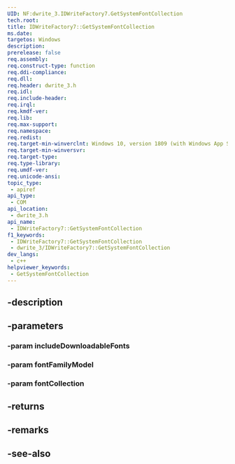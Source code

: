 ```yaml
---
UID: NF:dwrite_3.IDWriteFactory7.GetSystemFontCollection
tech.root: 
title: IDWriteFactory7::GetSystemFontCollection
ms.date: 
targetos: Windows
description: 
prerelease: false
req.assembly: 
req.construct-type: function
req.ddi-compliance: 
req.dll: 
req.header: dwrite_3.h
req.idl: 
req.include-header: 
req.irql: 
req.kmdf-ver: 
req.lib: 
req.max-support: 
req.namespace: 
req.redist: 
req.target-min-winverclnt: Windows 10, version 1809 (with Windows App SDK 0.5 or later)
req.target-min-winversvr: 
req.target-type: 
req.type-library: 
req.umdf-ver: 
req.unicode-ansi: 
topic_type:
 - apiref
api_type:
 - COM
api_location:
 - dwrite_3.h
api_name:
 - IDWriteFactory7::GetSystemFontCollection
f1_keywords:
 - IDWriteFactory7::GetSystemFontCollection
 - dwrite_3/IDWriteFactory7::GetSystemFontCollection
dev_langs:
 - c++
helpviewer_keywords:
 - GetSystemFontCollection
---
```


## -description

## -parameters

### -param includeDownloadableFonts

### -param fontFamilyModel

### -param fontCollection

## -returns

## -remarks

## -see-also

